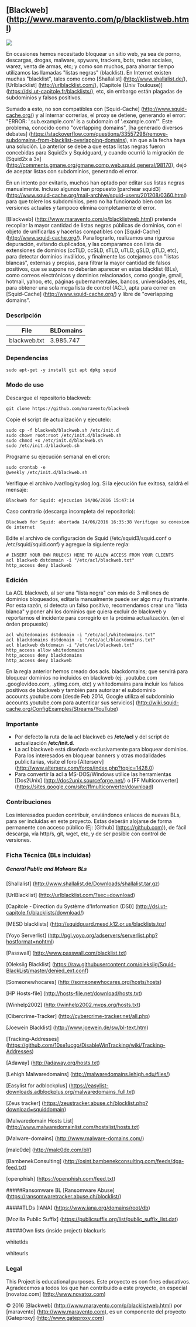 ## [Blackweb] (http://www.maravento.com/p/blacklistweb.html)

<a target="_blank" href=""><img src="https://img.shields.io/badge/Development-ALPHA-blue.svg"></a>

En ocasiones hemos necesitado bloquear un sitio web, ya sea de porno, descargas, drogas, malware, spyware, trackers, bots, redes sociales, warez, venta de armas, etc; y como son muchos, para ahorrar tiempo utilizamos las llamadas "listas negras" (blacklist). En Internet existen muchas "blacklist", tales como como [Shallalist] (http://www.shallalist.de/), [Urlblacklist] (http://urlblacklist.com/), [Capitole (Univ Toulouse)] (https://dsi.ut-capitole.fr/blacklists/), etc, sin embargo están plagadas de subdominios y falsos positivos.

Sumado a esto, no son compatibles con [Squid-Cache] (http://www.squid-cache.org/) y al internar correrlas, el proxy se detiene, generando el error: "ERROR: '.sub.example.com' is a subdomain of '.example.com'". Este problema, conocido como "overlapping domains",  [ha generado diversos debates] (https://stackoverflow.com/questions/33557298/remove-subdomains-from-blacklist-overlapping-domains), sin que a la fecha haya una solución. Lo anterior se debe a que estas listas negras fueron concebidas para Squid2x y Squidguard, y cuando ocurrió la migración de [Squid2x a 3x] (http://comments.gmane.org/gmane.comp.web.squid.general/98170), dejó de aceptar listas con subdominios, generando el error.

En un intento por evitarlo, muchos han optado por editar sus listas negras manualmente. Incluso algunos han propuesto [parchear squid3] (http://www.squid-cache.org/mail-archive/squid-users/201208/0360.html) para que tolere los subdominios, pero no ha funcionado bien con las versiones actuales y tampoco elimina completamente el error. 

[Blackweb] (http://www.maravento.com/p/blacklistweb.html) pretende recopilar la mayor cantidad de listas negras públicas de dominios, con el objeto de unificarlas y hacerlas compatibles con [Squid-Cache] (http://www.squid-cache.org/). Para lograrlo, realizamos una rigurosa depuración, evitando duplicados, y las comparamos con lista de extensiones de dominios (ccTLD, ccSLD, sTLD, uTLD, gSLD, gTLD, etc), para detectar dominios inválidos, y finalmente las cotejamos con "listas blancas", externas y propias, para filtrar la mayor cantidad de falsos positivos, que se supone no deberían aparecer en estas blacklist (BLs), como correos electrónicos y dominios relacionados, como google, gmail, hotmail, yahoo, etc, páginas gubernamentales, bancos, universidades, etc, para obtener una sola mega lista de control (ACL), apta para correr en [Squid-Cache] (http://www.squid-cache.org/) y libre de "overlapping domains".

### Descripción

|File|BLDomains|
|----|---------|
|blackweb.txt|3.985.747|

### Dependencias

```
sudo apt-get -y install git apt dpkg squid
```

### Modo de uso

Descargue el repositorio blackweb:
```
git clone https://github.com/maravento/blackweb
```
Copie el script de actualización y ejecutelo:
```
sudo cp -f blackweb/blackweb.sh /etc/init.d
sudo chown root:root /etc/init.d/blackweb.sh
sudo chmod +x /etc/init.d/blackweb.sh
sudo /etc/init.d/blackweb.sh
```
Programe su ejecución semanal en el cron:
```
sudo crontab -e
@weekly /etc/init.d/blackweb.sh
```
Verifique el archivo /var/log/syslog.log. Si la ejecución fue exitosa, saldrá el mensaje:
```
Blackweb for Squid: ejecucion 14/06/2016 15:47:14
```
Caso contrario (descarga incompleta del repositorio):
```
Blackweb for Squid: abortada 14/06/2016 16:35:38 Verifique su conexion de internet
```
Edite el archivo de configuración de Squid (/etc/squid3/squid.conf o /etc/squid/squid.conf) y agregue la siguiente regla:
```
# INSERT YOUR OWN RULE(S) HERE TO ALLOW ACCESS FROM YOUR CLIENTS
acl blackweb dstdomain -i "/etc/acl/blackweb.txt"
http_access deny blackweb
```
### Edición

La ACL blackweb, al ser una "lista negra" con más de 3 millones de dominios bloqueados, editarla manualmente puede ser algo muy frustrante. Por esta razón, si detecta un falso positivo, recomendamos crear una "lista blanca" y poner ahí los dominios que quiera excluir de blackweb y reportarnos el incidente para corregirlo en la próxima actualización. (en el órden propuesto)
```
acl whitedomains dstdomain -i "/etc/acl/whitedomains.txt"
acl blackdomains dstdomain -i "/etc/acl/blackdomains.txt"
acl blackweb dstdomain -i "/etc/acl/blackweb.txt"
http_access allow whitedomains
http_access deny blackdomains 
http_access deny blackweb
```
En la regla anterior hemos creado dos acls. blackdomains; que servirá para bloquear dominios no incluidos en blackweb (ej: .youtube.com .googlevideo.com, .ytimg.com, etc) y whitedomains para incluir los falsos positivos de blackweb y también para autorizar el subdominio accounts.youtube.com [desde Feb 2014, Google utiliza el subdominio accounts.youtube.com para autenticar sus servicios] (http://wiki.squid-cache.org/ConfigExamples/Streams/YouTube)

### Importante

- Por defecto la ruta de la acl blackweb es **/etc/acl** y del script de actualización **/etc/init.d**.
- La acl blackweb está diseñada exclusivamente para bloquear dominios. Para los interesados en bloquear banners y otras modalidades publicitarias, visite el foro [Alterserv] (http://www.alterserv.com/foros/index.php?topic=1428.0)
- Para convertir la acl a MS-DOS/Windows utilice las herramientas [Dos2Unix] (http://dos2unix.sourceforge.net/) o [FF Multiconverter] (https://sites.google.com/site/ffmulticonverter/download)

### Contribuciones

Los interesados pueden contribuir, enviándonos enlaces de nuevas BLs, para ser incluidas en este proyecto. Estas deberán alojarse de forma permanente con acceso público (Ej: [Github] (https://github.com)), de fácil descarga, vía http/s, git, wget, etc, y de ser posible con control de versiones.

### Ficha Técnica (BLs incluidas)

##### General Public and Malware BLs
[Shallalist] (http://www.shallalist.de/Downloads/shallalist.tar.gz)

[UrlBlacklist] (http://urlblacklist.com/?sec=download)

[Capitole - Direction du Système d'Information (DSI)] (http://dsi.ut-capitole.fr/blacklists/download/)

[MESD blacklists] (http://squidguard.mesd.k12.or.us/blacklists.tgz)

[Yoyo Serverlist] (http://pgl.yoyo.org/adservers/serverlist.php?hostformat=nohtml)

[Passwall] (http://www.passwall.com/blacklist.txt)

[Oleksiig Blacklist] (https://raw.githubusercontent.com/oleksiig/Squid-BlackList/master/denied_ext.conf)

[Someonewhocares] (http://someonewhocares.org/hosts/hosts)

[HP Hosts-file] (http://hosts-file.net/download/hosts.txt)

[Winhelp2002] (http://winhelp2002.mvps.org/hosts.txt)

[Cibercrime-Tracker] (http://cybercrime-tracker.net/all.php)

[Joewein Blacklist] (http://www.joewein.de/sw/bl-text.htm)

[Tracking-Addresses] (https://github.com/10se1ucgo/DisableWinTracking/wiki/Tracking-Addresses)

[Adaway] (http://adaway.org/hosts.txt)

[Lehigh Malwaredomains] (http://malwaredomains.lehigh.edu/files/)

[Easylist for adblockplus] (https://easylist-downloads.adblockplus.org/malwaredomains_full.txt)

[Zeus tracker] (https://zeustracker.abuse.ch/blocklist.php?download=squiddomain)

[Malwaredomain Hosts List] (http://www.malwaredomainlist.com/hostslist/hosts.txt)

[Malware-domains] (http://www.malware-domains.com/)

[malc0de] (http://malc0de.com/bl/)

[BambenekConsulting] (http://osint.bambenekconsulting.com/feeds/dga-feed.txt)

[openphish] (https://openphish.com/feed.txt)

#####Ransomware BL
[Ransomware Abuse] (https://ransomwaretracker.abuse.ch/blocklist/)

#####TLDs
[IANA] (https://www.iana.org/domains/root/db)

[Mozilla Public Suffix] (https://publicsuffix.org/list/public_suffix_list.dat)

#####Own lists (inside project)
blackurls

whitetlds

whiteurls

### Legal

This Project is educational purposes. Este proyecto es con fines educativos. Agradecemos a todos los que han contribuido a este proyecto, en especial [novatoz.com] (http://www.novatoz.com)

© 2016 [Blackweb] (http://www.maravento.com/p/blacklistweb.html) por [maravento] (http://www.maravento.com), es un componente del proyecto [Gateproxy] (http://www.gateproxy.com)
